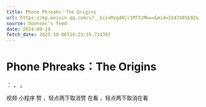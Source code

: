 ```yaml
---
title: Phone Phreaks：The Origins
url: https://mp.weixin.qq.com/s?__biz=Mzg4Njc1MTIzMw==&mid=2247485692&idx=1&sn=61ff14adcf8c77b4d245c379ddaba600
source: Doonsec's feed
date: 2024-09-19
fetch_date: 2025-10-06T18:23:35.714367
---
```


# Phone Phreaks：The Origins

：
，
。

视频
小程序
赞
，轻点两下取消赞
在看
，轻点两下取消在看